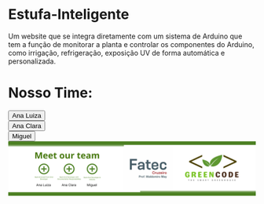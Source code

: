 # Estufa-Inteligente
Um website que se integra diretamente com um sistema de Arduino que tem a função de monitorar a planta e controlar os componentes do Arduino, como irrigação, refrigeração, exposição UV de forma automática e personalizada. 

<h1>Nosso Time:</h1>
<a href='https://github.com/luiza846'><button>Ana Luiza</button></a><br>
<a href='https://github.com/ClarinhaFlores'><button>Ana Clara</button></a><br>
<a href='https://github.com/MiguelSteve'><button>Miguel</button></a><br>

<img src="/img/apresentacao.png">